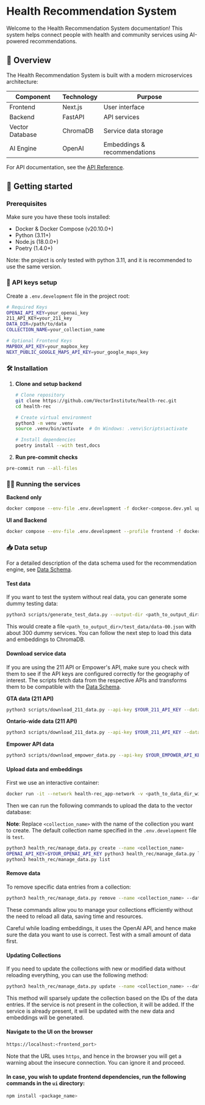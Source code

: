 

# Health Recommendation System

Welcome to the Health Recommendation System documentation! This system helps connect people with health and community services using AI-powered recommendations.

## 🌟 Overview

The Health Recommendation System is built with a modern microservices architecture:

| Component | Technology | Purpose |
|-----------|------------|----------|
| Frontend | Next.js | User interface |
| Backend | FastAPI | API services |
| Vector Database | ChromaDB | Service data storage |
| AI Engine | OpenAI | Embeddings & recommendations |

For API documentation, see the [API Reference](https://vectorinstitute.github.io/health-rec/api.html).

## 🚀 Getting started

### Prerequisites

Make sure you have these tools installed:

- Docker & Docker Compose (v20.10.0+)
- Python (3.11+)
- Node.js (18.0.0+)
- Poetry (1.4.0+)

Note: the project is only tested with python 3.11, and it is recommended to use the same version.

### 🔑 API keys setup

Create a `.env.development` file in the project root:

```bash
# Required Keys
OPENAI_API_KEY=your_openai_key
211_API_KEY=your_211_key
DATA_DIR=/path/to/data
COLLECTION_NAME=your_collection_name

# Optional Frontend Keys
MAPBOX_API_KEY=your_mapbox_key
NEXT_PUBLIC_GOOGLE_MAPS_API_KEY=your_google_maps_key
```

### 🛠️ Installation

1. **Clone and setup backend**
   ```bash
   # Clone repository
   git clone https://github.com/VectorInstitute/health-rec.git
   cd health-rec

   # Create virtual environment
   python3 -m venv .venv
   source .venv/bin/activate  # On Windows: .venv\Scripts\activate

   # Install dependencies
   poetry install --with test,docs
   ```

2. **Run pre-commit checks**

```bash
pre-commit run --all-files
```

### 🏃‍♂️ Running the services

**Backend only**

```bash
docker compose --env-file .env.development -f docker-compose.dev.yml up
```

**UI and Backend**

```bash
docker compose --env-file .env.development --profile frontend -f docker-compose.dev.yml up
```

### 📥 Data setup

For a detailed description of the data schema used for the recommendation engine, see [Data Schema](schema.rst).

#### Test data

If you want to test the system without real data, you can generate some dummy testing data:

```bash
python3 scripts/generate_test_data.py --output-dir <path_to_output_dir>
```

This would create a file `<path_to_output_dir>/test_data/data-00.json` with about 300 dummy services.
You can follow the next step to load this data and embeddings to ChromaDB.

#### Download service data

If you are using the 211 API or Empower's API, make sure you check with them to see if the API keys are
configured correctly for the geography of interest. The scripts fetch data from the respective APIs and
transforms them to be compatible with the [Data Schema](schema.rst).

**GTA data (211 API)**

```bash
python3 scripts/download_211_data.py --api-key $YOUR_211_API_KEY --dataset on --is-gta --data-dir <path_to_data_dir>
```

**Ontario-wide data (211 API)**

```bash
python3 scripts/download_211_data.py --api-key $YOUR_211_API_KEY --dataset on --data-dir <path_to_data_dir>
```

**Empower API data**

```bash
python3 scripts/download_empower_data.py --api-key $YOUR_EMPOWER_API_KEY --data-dir <path_to_data_dir>
```

#### Upload data and embeddings

First we use an interactive container:

```bash
docker run -it --network health-rec_app-network -v <path_to_data_dir_with_json_files>:/data -v `pwd`:/workspace -w /workspace vectorinstitute/health-rec:backend-dev-latest bash
```

Then we can run the following commands to upload the data to the vector database:

**Note**: Replace `<collection_name>` with the name of the collection you want to create.  The default collection name specified in the `.env.development` file is `test`.

```bash
python3 health_rec/manage_data.py create --name <collection_name>
OPENAI_API_KEY=$YOUR_OPENAI_API_KEY python3 health_rec/manage_data.py load --name <collection_name> --data_dir /data --load_embeddings
python3 health_rec/manage_data.py list
```

#### Remove data

To remove specific data entries from a collection:

```bash
python3 health_rec/manage_data.py remove --name <collection_name> --data_ids <data_id1> <data_id2> ...
```

These commands allow you to manage your collections efficiently without the need to reload all data, saving time and resources.


Careful while loading embeddings, it uses the OpenAI API, and hence make sure the data you want to use is correct. Test with a small amount of data first.

#### Updating Collections

If you need to update the collections with new or modified data without reloading everything, you can use the following method:

```bash
python3 health_rec/manage_data.py update --name <collection_name> --data_dir /data --load_embeddings
```

This method will sparsely update the collection based on the IDs of the data entries. If the service is not present in the collection, it will be added. If the service is already present, it will be updated with the new data and embeddings will be generated.

#### Navigate to the UI on the browser

```bash
https://localhost:<frontend_port>
```

Note that the URL uses `https`, and hence in the browser you will get a warning about the insecure connection. You can ignore it and proceed.

#### In case, you wish to update frontend dependencies, run the following commands in the `ui` directory:

```bash
npm install <package_name>
```
